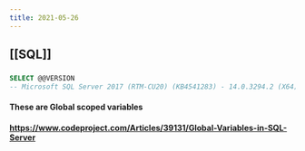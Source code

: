 ```yaml
---
title: 2021-05-26
---
```


## [[SQL]]
###
```sql
SELECT @@VERSION
-- Microsoft SQL Server 2017 (RTM-CU20) (KB4541283) - 14.0.3294.2 (X64)   Mar 13 2020 14:53:45   Copyright (C) 2017 Microsoft Corporation  Developer Edition (64-bit) on Windows Server 2016 Standard 10.0 <X64> (Build 14393: ) (Hypervisor) 
```
#### These are Global scoped variables
#### https://www.codeproject.com/Articles/39131/Global-Variables-in-SQL-Server
